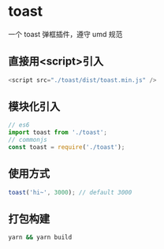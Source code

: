 # toast

一个 toast 弹框插件，遵守 umd 规范

## 直接用\<script>引入

```javascript
<script src="./toast/dist/toast.min.js" />
```

## 模块化引入

```javascript
// es6
import toast from './toast';
// commonjs
const toast = require('./toast');
```

## 使用方式

```js
toast('hi~', 3000); // default 3000
```

## 打包构建

```bash
yarn && yarn build
```
